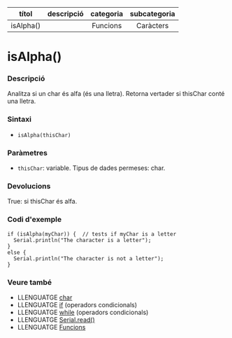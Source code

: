 
| títol | descripció   | categoria  | subcategoria        |
| :---: | :----------: | :--------: | :-----------------: |
| isAlpha() | | Funcions | Caràcters |

# isAlpha()

### Descripció

Analitza si un char és alfa (és una lletra). Retorna vertader si thisChar conté una lletra.

### Sintaxi

*  `isAlpha(thisChar)`

### Paràmetres

*  `thisChar`: variable. Tipus de dades permeses: char.

### Devolucions

True: si thisChar és alfa.

### Codi d'exemple

```
if (isAlpha(myChar)) {  // tests if myChar is a letter
  Serial.println("The character is a letter");
}
else {
  Serial.println("The character is not a letter");
}
```

### Veure també

*  LLENGUATGE [char](../../Variables/Tipus-dades/char.md)  
*  LLENGUATGE [if](../../Estructura/Operadors-condicionals/if.md) (operadors condicionals)  
*  LLENGUATGE [while](../../Estructura/Operadors-condicionals/while.md) (operadors condicionals)  
*  LLENGUATGE [Serial.read()](../Comunicació/Serial/Serial.read().md)  
*  LLENGUATGE [Funcions](../Funcions.md)  
